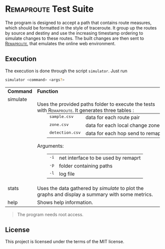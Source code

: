 <h1><span style="font-variant-caps: small-caps;">Remaproute</span> Test Suite</h1>

The program is designed to accept a path that contains route measures, which should be formatted in the style of traceroute. It group up the routes by source and destiny and use the increasing timestamp ordering to simulate changes to these routes. The built changes are then sent to <a href="#" style="font-variant-caps: small-caps;">Remaproute</a>, that emulates the online web environment. 

## Execution

The execution is done through the script `simulator`. Just run
```bash
simulator <command> <args?>
```

<table border="0">
<tr>
    <td><b>Command</b></td>
    <td><b>Function</b></td>
</tr>
<tr>
    <td style="vertical-align:top;">simulate</td>
    <td>
    <p>Uses the provided paths folder to execute the tests with <span style="font-variant-caps: small-caps;">Remaproute</span>. It generates three tables :</p>
    <table border="0" style="margin-left:2rem; margin-top: -1rem;">
        <tr style="background:transparent; border:none;">
            <td style="vertical-align:top; border:none;">
                <span style="
                    display:block; 
                    text-align:left;
                    font-family:monospace;
                ">sample.csv</tt></td>
            <td style="
                vertical-align:top; 
                border:none;
            ">data for each route pair</td>
        </tr>
        <tr style="background:transparent; border:none;">
            <td style="vertical-align:top; border:none;">
                <span style="
                    display:block; 
                    text-align:left;
                    font-family:monospace;
                ">zone.csv</span></td>
            <td style="
                vertical-align:top;
                border:none;
            ">data for each local change zone</td>
        </tr>
        <tr style="background:transparent; border:none;">
            <td style="vertical-align:top; border:none;">
                <span style="
                    display:block; 
                    text-align:left;
                    font-family:monospace;
                ">detection.csv</span></td>
            <td style="
                vertical-align:top; 
                border:none;
            ">data for each hop send to remap</td>
        </tr>
    </table>
    Arguments:
    <table border="0" style="margin-left:2rem;">
        <tr style="background:transparent; border:none;">
            <td style="vertical-align:top; border:none;">
                <span style="
                    display:block; 
                    text-align:left;
                    font-family:monospace;
                "> -i</tt></td>
            <td style="
                vertical-align:top; 
                border:none;
            ">net interface to be used by remaprt</td>
        </tr>
        <tr style="background:transparent; border:none;">
            <td style="vertical-align:top; border:none;">
                <span style="
                    display:block; 
                    text-align:left;
                    font-family:monospace;
                "> -p</span></td>
            <td style="
                vertical-align:top;
                border:none;
            ">folder containing paths</td>
        </tr>
        <tr style="background:transparent; border:none;">
            <td style="vertical-align:top; border:none;">
                <span style="
                    display:block; 
                    text-align:left;
                    font-family:monospace;
                "> -l</span></td>
            <td style="
                vertical-align:top; 
                border:none;
            ">log file</td>
        </tr>
    </table>
    </td>
</tr>
<tr>
    <td style="vertical-align:top;">stats</td>
    <td>Uses the data gathered by <i>simulate</i> to plot the graphs and display a summary with some metrics.</td>
</tr>
<tr>
    <td style="vertical-align:top;">help</td>
    <td>Shows help information.</td>
</tr>
</table>

> The program needs root access.

## License

This project is licensed under the terms of the MIT license.
